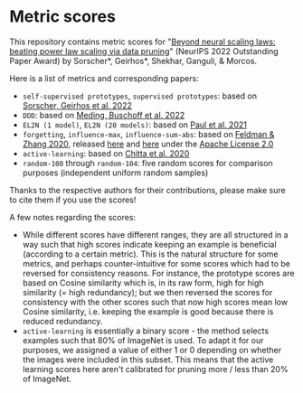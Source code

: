 # Metric scores 
This repository contains metric scores for "[Beyond neural scaling laws: beating power law scaling via data pruning](https://openreview.net/forum?id=UmvSlP-PyV)" (NeurIPS 2022 Outstanding Paper Award) by Sorscher*, Geirhos*, Shekhar, Ganguli, & Morcos.

Here is a list of metrics and corresponding papers:
* ``self-supervised prototypes``, ``supervised prototypes``: based on [Sorscher, Geirhos et al. 2022](https://openreview.net/forum?id=UmvSlP-PyV)
* ``DDD``: based on [Meding, Buschoff et al. 2022](https://arxiv.org/pdf/2110.05922.pdf)
* ``EL2N (1 model)``, ``EL2N (20 models)``: based on [Paul et al. 2021](https://arxiv.org/pdf/2107.07075.pdf)
* ``forgetting``, ``influence-max``, ``influence-sum-abs``: based on [Feldman & Zhang 2020](https://arxiv.org/pdf/2008.03703.pdf), released [here](https://pluskid.github.io/influence-memorization/) and [here](https://github.com/google-research/heldout-influence-estimation) under the [Apache License 2.0](https://github.com/google-research/heldout-influence-estimation/blob/master/LICENSE)
* ``active-learning``: based on [Chitta et al. 2020](https://arxiv.org/pdf/1905.12737.pdf)
* ``random-100`` through ``random-104``: five random scores for comparison purposes (independent uniform random samples)

Thanks to the respective authors for their contributions, please make sure to cite them if you use the scores!

A few notes regarding the scores:
* While different scores have different ranges, they are all structured in a way such that high scores indicate keeping an example is beneficial (according to a certain metric). This is the natural structure for some metrics, and perhaps counter-intuitive for some scores which had to be reversed for consistency reasons. For instance, the prototype scores are based on Cosine similarity which is, in its raw form, high for high similarity (= high redundancy); but we then reversed the scores for consistency with the other scores such that now high scores mean low Cosine similarity, i.e. keeping the example is good because there is reduced redundancy.
* ``active-learning`` is essentially a binary score - the method selects examples such that 80% of ImageNet is used. To adapt it for our purposes, we assigned a value of either 1 or 0 depending on whether the images were included in this subset. This means that the active learning scores here aren't calibrated for pruning more / less than 20% of ImageNet.
